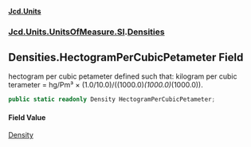 #### [Jcd.Units](index.md 'index')

### [Jcd.Units.UnitsOfMeasure.SI](Jcd.Units.UnitsOfMeasure.SI.md 'Jcd.Units.UnitsOfMeasure.SI').[Densities](Densities.md 'Jcd.Units.UnitsOfMeasure.SI.Densities')

## Densities.HectogramPerCubicPetameter Field

hectogram per cubic petameter defined such that: kilogram per cubic terameter = hg/Pm³ ×
(1.0/10.0)/((1000.0)*(1000.0)*(1000.0)).

```csharp
public static readonly Density HectogramPerCubicPetameter;
```

#### Field Value

[Density](Density.md 'Jcd.Units.UnitTypes.Density')